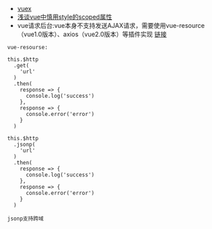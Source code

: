 * [vuex](https://segmentfault.com/a/1190000009404727)
* [浅谈vue中慎用style的scoped属性](https://www.jb51.net/article/129228.htm)
* vue请求后台:vue本身不支持发送AJAX请求，需要使用vue-resource（vue1.0版本）、axios（vue2.0版本）等插件实现  [链接](https://www.cnblogs.com/xuanan/p/7847233.html)
```
vue-resourse:

this.$http
  .get(
    'url'
  )
  .then(
    response => {
      console.log('success')
    },
    response => {
      console.error('error')
    }
  )
  
this.$http
  .jsonp(
    'url'
  )
  .then(
    response => {
      console.log('success')
    },
    response => {
      console.error('error')
    }
  )
  
jsonp支持跨域 
```
